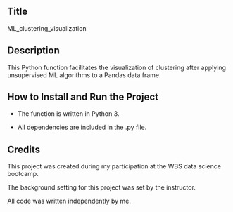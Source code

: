 ## Title

ML_clustering_visualization

## Description

This Python function facilitates the visualization of clustering after applying unsupervised ML algorithms to a Pandas data frame. 

## How to Install and Run the Project

- The function is written in Python 3.

- All dependencies are included in the .py file.

## Credits

This project was created during my participation at the WBS data science bootcamp.

The background setting for this project was set by the instructor.

All code was written independently by me.
